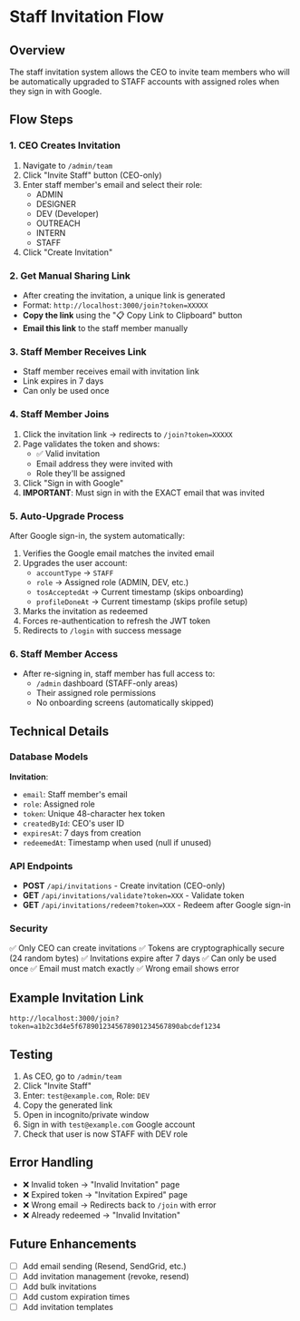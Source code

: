 # Staff Invitation Flow

## Overview
The staff invitation system allows the CEO to invite team members who will be automatically upgraded to STAFF accounts with assigned roles when they sign in with Google.

## Flow Steps

### 1. CEO Creates Invitation
1. Navigate to `/admin/team`
2. Click "Invite Staff" button (CEO-only)
3. Enter staff member's email and select their role:
   - ADMIN
   - DESIGNER
   - DEV (Developer)
   - OUTREACH
   - INTERN
   - STAFF
4. Click "Create Invitation"

### 2. Get Manual Sharing Link
- After creating the invitation, a unique link is generated
- Format: `http://localhost:3000/join?token=XXXXX`
- **Copy the link** using the "📋 Copy Link to Clipboard" button
- **Email this link** to the staff member manually

### 3. Staff Member Receives Link
- Staff member receives email with invitation link
- Link expires in 7 days
- Can only be used once

### 4. Staff Member Joins
1. Click the invitation link → redirects to `/join?token=XXXXX`
2. Page validates the token and shows:
   - ✅ Valid invitation
   - Email address they were invited with
   - Role they'll be assigned
3. Click "Sign in with Google"
4. **IMPORTANT**: Must sign in with the EXACT email that was invited

### 5. Auto-Upgrade Process
After Google sign-in, the system automatically:
1. Verifies the Google email matches the invited email
2. Upgrades the user account:
   - `accountType` → `STAFF`
   - `role` → Assigned role (ADMIN, DEV, etc.)
   - `tosAcceptedAt` → Current timestamp (skips onboarding)
   - `profileDoneAt` → Current timestamp (skips profile setup)
3. Marks the invitation as redeemed
4. Forces re-authentication to refresh the JWT token
5. Redirects to `/login` with success message

### 6. Staff Member Access
- After re-signing in, staff member has full access to:
  - `/admin` dashboard (STAFF-only areas)
  - Their assigned role permissions
  - No onboarding screens (automatically skipped)

## Technical Details

### Database Models
**Invitation**:
- `email`: Staff member's email
- `role`: Assigned role
- `token`: Unique 48-character hex token
- `createdById`: CEO's user ID
- `expiresAt`: 7 days from creation
- `redeemedAt`: Timestamp when used (null if unused)

### API Endpoints
- **POST** `/api/invitations` - Create invitation (CEO-only)
- **GET** `/api/invitations/validate?token=XXX` - Validate token
- **GET** `/api/invitations/redeem?token=XXX` - Redeem after Google sign-in

### Security
✅ Only CEO can create invitations
✅ Tokens are cryptographically secure (24 random bytes)
✅ Invitations expire after 7 days
✅ Can only be used once
✅ Email must match exactly
✅ Wrong email shows error

## Example Invitation Link
```
http://localhost:3000/join?token=a1b2c3d4e5f6789012345678901234567890abcdef1234
```

## Testing
1. As CEO, go to `/admin/team`
2. Click "Invite Staff"
3. Enter: `test@example.com`, Role: `DEV`
4. Copy the generated link
5. Open in incognito/private window
6. Sign in with `test@example.com` Google account
7. Check that user is now STAFF with DEV role

## Error Handling
- ❌ Invalid token → "Invalid Invitation" page
- ❌ Expired token → "Invitation Expired" page  
- ❌ Wrong email → Redirects back to `/join` with error
- ❌ Already redeemed → "Invalid Invitation"

## Future Enhancements
- [ ] Add email sending (Resend, SendGrid, etc.)
- [ ] Add invitation management (revoke, resend)
- [ ] Add bulk invitations
- [ ] Add custom expiration times
- [ ] Add invitation templates
